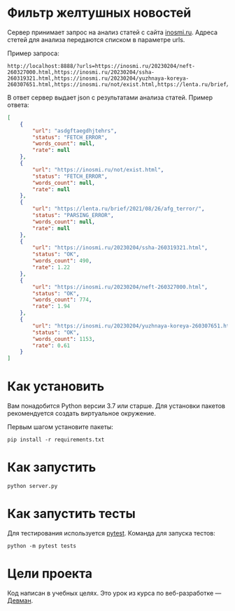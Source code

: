 # Фильтр желтушных новостей

Сервер принимает запрос на анализ статей с сайта [inosmi.ru](https://inosmi.ru/). Адреса стетей для анализа передаются списком в параметре urls.

Пример запроса:
```
http://localhost:8888/?urls=https://inosmi.ru/20230204/neft-260327000.html,https://inosmi.ru/20230204/ssha-260319321.html,https://inosmi.ru/20230204/yuzhnaya-koreya-260307651.html,https://inosmi.ru/not/exist.html,https://lenta.ru/brief/2021/08/26/afg_terror/,asdgftaegdhjtehrs
```

В ответ сервер выдает json с результатами анализа статей. Пример ответа:
```json
[
    {
        "url": "asdgftaegdhjtehrs",
        "status": "FETCH_ERROR",
        "words_count": null,
        "rate": null
    },
    {
        "url": "https://inosmi.ru/not/exist.html",
        "status": "FETCH_ERROR",
        "words_count": null,
        "rate": null
    },
    {
        "url": "https://lenta.ru/brief/2021/08/26/afg_terror/",
        "status": "PARSING_ERROR",
        "words_count": null,
        "rate": null
    },
    {
        "url": "https://inosmi.ru/20230204/ssha-260319321.html",
        "status": "OK",
        "words_count": 490,
        "rate": 1.22
    },
    {
        "url": "https://inosmi.ru/20230204/neft-260327000.html",
        "status": "OK",
        "words_count": 774,
        "rate": 1.94
    },
    {
        "url": "https://inosmi.ru/20230204/yuzhnaya-koreya-260307651.html",
        "status": "OK",
        "words_count": 1153,
        "rate": 0.61
    }
]
```

# Как установить

Вам понадобится Python версии 3.7 или старше. Для установки пакетов рекомендуется создать виртуальное окружение.

Первым шагом установите пакеты:

```python3
pip install -r requirements.txt
```

# Как запустить

```python3
python server.py
```

# Как запустить тесты

Для тестирования используется [pytest](https://docs.pytest.org/en/latest/). Команда для запуска тестов:

```
python -m pytest tests
```


# Цели проекта

Код написан в учебных целях. Это урок из курса по веб-разработке — [Девман](https://dvmn.org).
